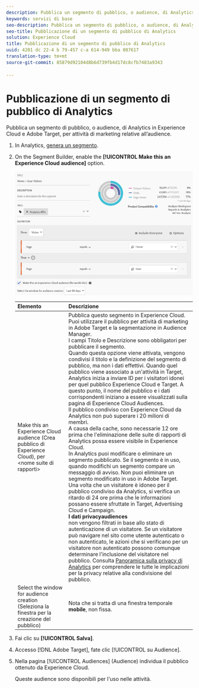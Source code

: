 ```yaml
---
description: Pubblica un segmento di pubblico, o audience, di Analytics in Experience Cloud e Adobe Target, per attività di marketing relative all’audience.
keywords: servizi di base
seo-description: Pubblica un segmento di pubblico, o audience, di Analytics in Experience Cloud e Adobe Target, per attività di marketing relative all’audience.
seo-title: Pubblicazione di un segmento di pubblico di Analytics
solution: Experience Cloud
title: Pubblicazione di un segmento di pubblico di Analytics
uuid: 4201 dc 22-4 b 79-457 c-a 614-949 bba 087617
translation-type: tm+mt
source-git-commit: 85879d92104d8b6d739fb4d17dc8cfb7483a9343

---
```



# Pubblicazione di un segmento di pubblico di Analytics

Pubblica un segmento di pubblico, o audience, di Analytics in Experience Cloud e Adobe Target, per attività di marketing relative all’audience.

1. In Analytics, [genera un segmento](https://marketing.adobe.com/resources/help/en_US/analytics/segment/seg_build.html).
1. On the Segment Builder, enable the **[!UICONTROL Make this an Experience Cloud audience]** option.

   ![](assets/ec_audience_example.png)

   | Elemento | Descrizione |
   |--- |---|
   | Make this an Experience Cloud audience (Crea pubblico di Experience Cloud), per &lt;nome suite di rapporti&gt; | Pubblica questo segmento in Experience Cloud. Puoi utilizzare il pubblico per attività di marketing in Adobe Target e la segmentazione in Audience Manager.<br>I campi Titolo e Descrizione sono obbligatori per pubblicare il segmento.<br>Quando questa opzione viene attivata, vengono condivisi il titolo e la definizione del segmento di pubblico, ma non i dati effettivi. Quando quel pubblico viene associato a un&#39;attività in Target, Analytics inizia a inviare ID per i visitatori idonei per quel pubblico Experience Cloud e Target. A questo punto, il nome del pubblico e i dati corrispondenti iniziano a essere visualizzati sulla pagina di Experience Cloud Audiences.<br>Il pubblico condiviso con Experience Cloud da Analytics non può superare i 20 milioni di membri.<br>A causa della cache, sono necessarie 12 ore prima che l&#39;eliminazione delle suite di rapporti di Analytics possa essere visibile in Experience Cloud.<br>In Analytics puoi modificare o eliminare un segmento pubblicato. Se il segmento è in uso, quando modifichi un segmento compare un messaggio di avviso. Non puoi eliminare un segmento modificato in uso in Adobe Target.<br>Una volta che un visitatore è idoneo per il pubblico condiviso da Analytics, si verifica un ritardo di 24 ore prima che le informazioni possano essere sfruttate in Target, Advertising Cloud e Campaign.<br>**I dati privacyaudiences**<br>non vengono filtrati in base allo stato di autenticazione di un visitatore. Se un visitatore può navigare nel sito come utente autenticato o non autenticato, le azioni che si verificano per un visitatore non autenticato possono comunque determinare l&#39;inclusione del visitatore nel pubblico. Consulta [Panoramica sulla privacy di Analytics](https://marketing.adobe.com/resources/help/en_US/reference/?f=c_Privacy_Overview) per comprendere le tutte le implicazioni per la privacy relative alla condivisione del pubblico. |
   | Select the window for audience creation (Seleziona la finestra per la creazione del pubblico) | Nota che si tratta di una finestra temporale **mobile**, non fissa. |

1. Fai clic su **[!UICONTROL Salva]**.
1. Accesso [!DNL Adobe Target], fate clic [!UICONTROL su Audience].
1. Nella pagina [!UICONTROL Audiences] (Audience) individua il pubblico ottenuto da Experience Cloud.

   Queste audience sono disponibili per l&#39;uso nelle attività.
